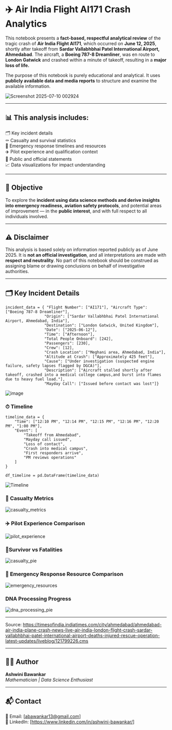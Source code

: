 # ✈️ Air India Flight AI171 Crash Analytics  

This notebook presents a **fact-based, respectful analytical review** of the tragic crash of **Air India Flight AI171**, which occurred on **June 12, 2025**, shortly after takeoff from **Sardar Vallabhbhai Patel International Airport, Ahmedabad**. The aircraft, a **Boeing 787-8 Dreamliner**, was en route to **London Gatwick** and crashed within a minute of takeoff, resulting in a **major loss of life.**  

The purpose of this notebook is purely educational and analytical. It uses **publicly available data and media reports** to structure and examine the available information.  

![Screenshot 2025-07-10 002924](https://github.com/user-attachments/assets/573cbcb6-708d-4d11-a0bb-a8a829a9acbf)  

---  

## 📊 This analysis includes:   
🗂️ Key incident details  
⚰️ Casualty and survival statistics  
🚨 Emergency response timelines and resources  
✈️ Pilot experience and qualification context  
📣 Public and official statements  
📈 Data visualizations for impact understanding  

---  

## 🎯 Objective  

To explore the **incident using data science methods and derive insights into emergency readiness, aviation safety protocols**, and potential areas of improvement — in the **public interest**, and with full respect to all individuals involved.  

---  

## ⚠️ Disclaimer  

This analysis is based solely on information reported publicly as of June 2025. It is **not an official investigation**, and all interpretations are made with **respect and neutrality**. No part of this notebook should be construed as assigning blame or drawing conclusions on behalf of investigative authorities.  

---  

## 🗂️ Key Incident Details  

```
incident_data = { "Flight Number": ["AI171"], "Aircraft Type": ["Boeing 787-8 Dreamliner"], 
                 "Origin": ["Sardar Vallabhbhai Patel International Airport, Ahmedabad, India"], 
                 "Destination": ["London Gatwick, United Kingdom"], 
                 "Date": ["2025-06-12"],
                 "Time": ["Afternoon"], 
                 "Total People Onboard": [242],
                 "Passengers": [230], 
                 "Crew": [12], 
                 "Crash Location": ["Meghani area, Ahmedabad, India"], 
                 "Altitude at Crash": ["Approximately 425 feet"], 
                 "Cause": ["Under investigation (suspected engine failure, safety lapses flagged by DGCA)"], 
                 "Description": ["Aircraft stalled shortly after takeoff, crashed into a medical college campus,and burst into flames due to heavy fuel load."],
                 "Mayday Call": ["Issued before contact was lost"]}
```

![image](https://github.com/user-attachments/assets/8e6ed9a2-5622-4a7d-9606-3971c53c8ab4)  

### ⏱ Timeline  

```
timeline_data = {
    "Time": ["12:10 PM", "12:14 PM", "12:15 PM", "12:16 PM", "12:20 PM", "1:00 PM"],
    "Event": [
        "Takeoff from Ahmedabad",
        "Mayday call issued",
        "Loss of contact",
        "Crash into medical campus",
        "First responders arrive",
        "PM reviews operations"
    ]
}

df_timeline = pd.DataFrame(timeline_data)
```
![Timeline](https://github.com/user-attachments/assets/5cb4928f-94ff-478e-80a5-45990e9cf89b)


### 🛫 Casualty Metrics  

![casualty_metrics](https://github.com/user-attachments/assets/d189da5d-0f19-4172-bd86-53019b31dd06)  

### ✈️ Pilot Experience Comparison  

![pilot_experience](https://github.com/user-attachments/assets/1ff3a85c-dd90-4e47-9a71-e862f017143b)  

### 🚨Survivor vs Fatalities  

![casualty_pie](https://github.com/user-attachments/assets/1ae7e79c-0d73-4e5e-8672-185799d28501)  

### 🚒 Emergency Response Resource Comparison  

![emergency_resources](https://github.com/user-attachments/assets/f12458fe-0036-47a7-90dc-8f090984b185)  

### DNA Processing Progress  

![dna_processing_pie](https://github.com/user-attachments/assets/440c29fa-36b8-4de6-bdcf-b4e5e234ca9a)

---  

Source: https://timesofindia.indiatimes.com/city/ahmedabad/ahmedabad-air-india-plane-crash-news-live-air-india-london-flight-crash-sardar-vallabhbhai-patel-international-airport-deaths-injured-rescue-operation-latest-updates/liveblog/121799226.cms  

---  

## 🧑‍💻 Author

**Ashwini Bawankar**  
*Mathematician | Data Science Enthusiast*

---

## 📬 Contact

📧 Email: [abawankar13@gmail.com]  
🔗 LinkedIn: [https://www.linkedin.com/in/ashwini-bawankar/]  



















